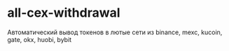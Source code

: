# all-cex-withdrawal
Автоматический вывод токенов в лютые сети из binance, mexc, kucoin, gate, okx, huobi, bybit
